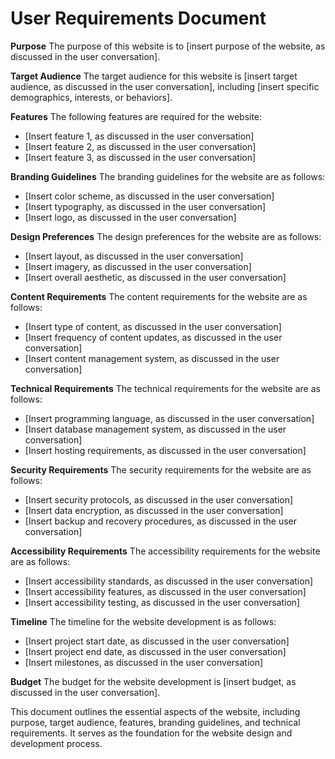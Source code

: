 # User Requirements Document

**Purpose**
The purpose of this website is to [insert purpose of the website, as discussed in the user conversation].

**Target Audience**
The target audience for this website is [insert target audience, as discussed in the user conversation], including [insert specific demographics, interests, or behaviors].

**Features**
The following features are required for the website:

* [Insert feature 1, as discussed in the user conversation]
* [Insert feature 2, as discussed in the user conversation]
* [Insert feature 3, as discussed in the user conversation]

**Branding Guidelines**
The branding guidelines for the website are as follows:

* [Insert color scheme, as discussed in the user conversation]
* [Insert typography, as discussed in the user conversation]
* [Insert logo, as discussed in the user conversation]

**Design Preferences**
The design preferences for the website are as follows:

* [Insert layout, as discussed in the user conversation]
* [Insert imagery, as discussed in the user conversation]
* [Insert overall aesthetic, as discussed in the user conversation]

**Content Requirements**
The content requirements for the website are as follows:

* [Insert type of content, as discussed in the user conversation]
* [Insert frequency of content updates, as discussed in the user conversation]
* [Insert content management system, as discussed in the user conversation]

**Technical Requirements**
The technical requirements for the website are as follows:

* [Insert programming language, as discussed in the user conversation]
* [Insert database management system, as discussed in the user conversation]
* [Insert hosting requirements, as discussed in the user conversation]

**Security Requirements**
The security requirements for the website are as follows:

* [Insert security protocols, as discussed in the user conversation]
* [Insert data encryption, as discussed in the user conversation]
* [Insert backup and recovery procedures, as discussed in the user conversation]

**Accessibility Requirements**
The accessibility requirements for the website are as follows:

* [Insert accessibility standards, as discussed in the user conversation]
* [Insert accessibility features, as discussed in the user conversation]
* [Insert accessibility testing, as discussed in the user conversation]

**Timeline**
The timeline for the website development is as follows:

* [Insert project start date, as discussed in the user conversation]
* [Insert project end date, as discussed in the user conversation]
* [Insert milestones, as discussed in the user conversation]

**Budget**
The budget for the website development is [insert budget, as discussed in the user conversation].

This document outlines the essential aspects of the website, including purpose, target audience, features, branding guidelines, and technical requirements. It serves as the foundation for the website design and development process.